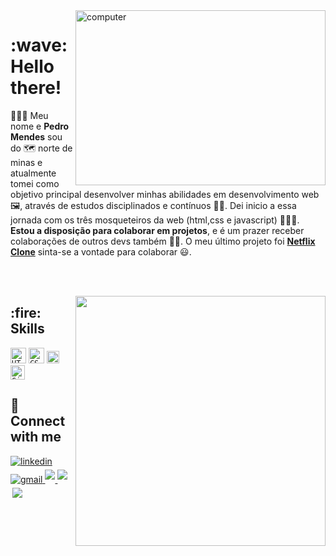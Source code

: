 <img src="https://raw.githubusercontent.com/MicaelliMedeiros/micaellimedeiros/master/image/computer-illustration.png" min-width="400px" max-width="400px" width="400px" height="280em" align="right" alt="computer">

<h1>:wave: Hello there!</h1>

🧑🏻‍💻 Meu nome e **Pedro Mendes** sou do 🗺️ norte de minas e atualmente tomei como objetivo principal desenvolver minhas abilidades em desenvolvimento web 🖼️, através de estudos disciplinados e contínuos 💪🏻. Dei inicio a essa jornada com os três mosqueteiros da web (html,css e javascript) 👨‍👩‍👦. **Estou a disposição para colaborar em projetos**, e é um prazer receber colaborações de outros devs também 🤝🏻. O meu último projeto foi <strong><a href="https://github.com/devpedrom/netflix-clone" target="_blank">Netflix Clone</a></strong> sinta-se a vontade para colaborar 😃.

<br><br>

<img
    src="https://github-readme-stats.vercel.app/api?username=devpedrom&hide=stars,prs&count_private=true&include_all_commits=true&show_icons=true&hide_title=true&title_color=3b18be&text_color=3b18be&icon_color=d28962&border_color=ce6774&bg_color=0d1117&&disable_animations=true"
    min-width="400em" max-width="400em" width="400em" align="right"/>

<h2>:fire: Skills</h2>

<code><img src="https://profilinator.rishav.dev/skills-assets/html5-original-wordmark.svg" alt="HTML5" height="25"/></code>
<code><img src="https://profilinator.rishav.dev/skills-assets/css3-original-wordmark.svg" alt="CSS3" height="25"/></code>
<code><img src="https://profilinator.rishav.dev/skills-assets/javascript-original.svg" alt="JavaScript" height="20"/></code>
<code><img src="https://profilinator.rishav.dev/skills-assets/git-scm-icon.svg" alt="Git" height="23"/></code>

<h2>🔗 Connect with me</h2>

<div align="left">
  <a href="https://linkedin.com/in/pedro-mendes-5b5769220" target="_blank">
    <img src="https://img.shields.io/badge/-linkedin-1C1C1C?style=flat-square&logo=Linkedin&logoColor=3b18be&color=0d1117"
      alt="linkedin" style="margin-bottom: 5px;" />
  </a>
    <a href="https://mail.google.com/mail/u/0/?fs=1&tf=cm&source=mailto&to=contato.devpedrom@gmail.com&body=👋+Hi,+I+came+from+Github!" target="_blank">
    <img src="https://img.shields.io/badge/-gmail-1C1C1C?style=flat-square&logo=Gmail&logoColor=3b18be&color=0d1117"
      alt="gmail" style="margin-bottom: 5px;" />
  </a>
  <a href="https://www.instagram.com/devpedrom" target="_blank">
    <img src="https://img.shields.io/badge/-instagram-1C1C1C?style=flat-square&logo=instagram&logoColor=3b18be&color=0d1117" style="margin-bottom: 5px;"/>
  </a>
  <a href="https://www.buymeacoffee.com/pedromendes" target="_blank">
    <img src="https://img.shields.io/badge/-donate-1C1C1C?style=flat-square&logo=buymeacoffee&logoColor=3b18be&color=0d1117" style="margin-bottom: 5px;"/>
  </a>
   <a href="https://www.buymeacoffee.com/pedromendes" target="_blank" style="display: inline-block;">
    <img align="right" src="https://komarev.com/ghpvc/?username=devpedrom&style=flat-square&color=3b18be"/>
  </a>
</div>

<!-- <img
    src="https://spotify-github-profile.vercel.app/api/view.svg?uid=pedro-craft&cover_image=true&theme=novatorem" /> -->
